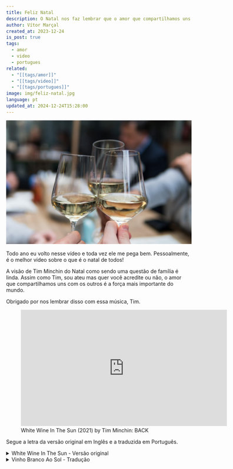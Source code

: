 ```yaml
---
title: Feliz Natal
description: O Natal nos faz lembrar que o amor que compartilhamos uns com os outros é a força mais importante do mundo.
author: Vítor Marçal
created_at: 2023-12-24
is_post: true
tags:
  - amor
  - video
  - portugues
related:
  - "[[tags/amor]]"
  - "[[tags/video]]"
  - "[[tags/portugues]]"
image: img/feliz-natal.jpg
language: pt
updated_at: 2024-12-24T15:28:00
---
```



![Feliz Natal](img/feliz-natal.jpg)

Todo ano eu volto nesse vídeo e toda vez ele me pega bem. Pessoalmente, é o melhor vídeo sobre o que é o natal de todos!

A visão de Tim Minchin do Natal como sendo uma questão de família é linda. Assim como Tim, sou ateu mas quer você
acredite ou não, o amor que compartilhamos uns com os outros é a força mais importante do mundo.

Obrigado por nos lembrar disso com essa música, Tim.

<figure class="youtube">  
  <div class="inner-figure">  
    <div>      <iframe width="560" height="315" src="https://www.youtube.com/embed/x1rw1fx170s?feature=oembed" title="YouTube video player" frameborder="0" allow="accelerometer; autoplay; clipboard-write; encrypted-media; gyroscope; picture-in-picture; web-share" referrerpolicy="strict-origin-when-cross-origin" allowfullscreen></iframe>  
    </div>  </div>  <figcaption>    White Wine In The Sun (2021) by Tim Minchin: BACK  
  </figcaption>  
</figure>

Segue a letra da versão original em Inglês e a traduzida em Português.

<details>
	<summary>White Wine In The Sun - Versão original</summary>
	<p>
	I really like Christmas  <br/>
    It's sentimental I know  <br/>
    But I just really like it<br/>
  </p>
<p>  
    I am hardly religious  <br/>
    I'd rather break bread with Dawkins  <br/>
    Than Desmond Tutu to be honest<br/>
  </p>
<p>  
    And yes I have all of the usual objections  <br/>
    To consumerism  <br/>
    To the commercialisation of an ancient religion  <br/>
    To the westernization of a dead Palestinian  <br/>
    Press-ganged into selling Playstations and beer<br/>
 </p>
<p>   
    But I still really like it<br/>
  </p>
<p>  
    I'm looking forward to Christmas  <br/>
    Though I'm not expecting a visit from Jesus<br/>
  </p>
<p>  
    I'll be seeing my dad  <br/>
    My brother and sisters  <br/>
    My gran and my mom  <br/>
    They'll be drinking white whine in the sun<br/>
 </p>
<p>   
    I'll be seeing my dad  <br/>
    My brothers and sisters  <br/>
    My gran and my mom  <br/>
    They'll be drinking white whine in the sun<br/>
  </p>
<p>  
    I don't go in for ancient wisdom  <br/>
    I don't believe just 'cause ideas are tenacious  <br/>
    It means that they're worthy<br/>
  </p>
<p>  
    I get freaked out by churches  <br/>
    Some of the hymns that they sing have nice chords  <br/>
    But the lyrics are spooky<br/>
  </p>
<p>  
    And yes I have all of the usual objections  <br/>
    To the mis-education of children who in tax-exempt institutions  <br/>
    Are taught to externalize blame  <br/>
    And to feel ashamed  <br/>
    And to judge things as plain right or wrong<br/>
 </p>
<p>   
    But I quite like the songs<br/>
 </p>
<p>   
    I'm not expecting big presents  <br/>
    The old combination of socks, jocks and chocolates  <br/>
    Is just fine by me<br/>
  </p>
<p>  
    'Cause I'll be seeing my dad  <br/>
    My brother and sisters  <br/>
    My gran and my mom  <br/>
    They'll be drinking white whine in the sun<br/>
  </p>
<p>  
    I'll be seeing my dad  <br/>
    My brother and sisters  <br/>
    My gran and my mom  <br/>
    They'll be drinking white whine in the sun<br/>
 </p>
<p>   
    And you my baby girl  <br/>
    My jetlagged infant daughter  <br/>
    You'll be handed around the room  <br/>
    Like a puppy at a primary school<br/>
 </p>
<p>   
    And you won't understand  <br/>
    But you will learn someday  <br/>
    That wherever you are, whatever you face<br/>
 </p>
<p>   
    These are the people  <br/>
    Who'll make you feel safe in this world  <br/>
    My sweet blue-eyed girl<br/>
 </p>
<p>   
    And if my baby girl  <br/>
    When you're twenty-one or thrity-one  <br/>
    And Christmas comes around  <br/>
    And you find yourself nine thousand miles from home<br/>
 </p>
<p>   
    You'll know whatever comes  <br/>
    Your brothers and sisters and me and you mom  <br/>
    Will be waiting for you in the sun<br/>
 </p>
<p>   
    Whenever you come  <br/>
    Your brothers and sisters, your aunts and your uncles  <br/>
    Your grandparents, cousins, and me and your mom  <br/>
    We'll be waiting for you in the sun<br/>
 </p>
<p>   
    Drinking white wine in the sun  <br/>
    Darling, when Christmas comes  <br/>
    We'll be waiting for you in the sun  <br/>
    Drinking white wine in the sun  <br/>
    Waiting for you in the sun  <br/>
    Waiting for you  <br/>
    Waiting<br/>
</p>
<p>
    I really like Christmas <br/> 
    It's sentimental I know <br/>
</p>
</details>




<details>
	<summary>Vinho Branco Ao Sol - Tradução</summary>
	<p>
Eu realmente gosto do Natal   <br/>
É sentimental, eu sei   <br/>
Mas eu simplesmente gosto muito <br/>
</p>
<p>
Eu não sou nada religioso   <br/>
Eu prefiro repartir o pão com Dawkins   <br/>
do que com Desmond Tutu, para ser honesto <br/>
</p>
<p>
E sim, eu tenho todas as objeções usuais   <br/>
Ao consumismo   <br/>
À comercialização de uma religião antiga   <br/>
À ocidentalização de um palestino morto   <br/>
Forçada como motivo para vender PlayStations e cervejas <br/>
</p>
<p>
Mas ainda assim eu gosto muito <br/>
</p>
<p>
Eu estou ansioso pelo Natal   <br/>
Embora não esteja esperando uma visita de Jesus <br/>
</p>
<p>
Eu verei meu pai   <br/>
Meus irmãos e irmãs   <br/>
Minha avó e minha mãe   <br/>
Eles estarão bebendo vinho branco ao Sol <br/>
</p>
<p>
Eu verei meu pai   <br/>
Meus irmãos e irmãs   <br/>
Minha avó e minha mãe   <br/>
Eles estarão bebendo vinho branco ao Sol <br/>
</p>
<p>
Eu não ligo para sabedoria antiga   <br/>
Eu não acho que, só porque certas ideias são persistentes,   <br/>
signifique que elas sejam válidas <br/>
</p>
<p>
Eu fico assustado com igrejas   <br/>
Alguns dos hinos que eles entoam possuem acordes legais   <br/>
Mas as letras são assustadoras <br/>
</p>
<p>
E sim, eu tenho todas as objeções usuais   <br/>
À deseducação das crianças que, em instituições que não pagam impostos   <br/>
São ensinadas a externalizar a culpa   <br/>
E se sentirem envergonhadas   <br/>
E julgarem as coisas simplesmente como certo ou errado <br/>
</p>
<p>
Mas até que eu gosto das músicas <br/>
</p>
<p>
Eu não estou esperando grandes presentes   <br/>
A velha combinação de meias, cuecas e chocolates   <br/>
Está ótima pra mim <br/>
</p>
<p>
Pois eu verei meu pai   <br/>
Meus irmãos e irmãs   <br/>
Minha avó e minha mãe   <br/>
Eles estarão bebendo vinho branco ao Sol <br/>
</p>
<p>
Eu verei meu pai   <br/>
Meus irmãos e irmãs   <br/>
Minha avó e minha mãe   <br/>
Eles estarão bebendo vinho branco ao Sol <br/>
</p>
<p>
E você, minha garotinha   <br/>
Minha bebezinha com jet lag   <br/>
Será passada por todos na sala   <br/>
Como um cachorrinho numa escola primária <br/>
</p>
<p>
E você não entenderá   <br/>
Mas você aprenderá um dia   <br/>
Que, onde quer que esteja, e o que quer que enfrente <br/>
</p>
<p>
Essas são as pessoas   <br/>
Que te farão se sentir segura no mundo   <br/>
Minha garotinha de olhos azuis <br/>
</p>
<p>
E se, minha garotinha   <br/>
Quando você tiver 21 ou 31   <br/>
E o Natal se aproximar   <br/>
A você estiver nove mil milhas de casa <br/>
</p>
<p>
Você saberá que, venha o que vier   <br/>
Seus irmãos e irmãs e eu e sua mãe   <br/>
Estaremos esperando por você ao Sol <br/>
</p>
<p>
Quando você vier   <br/>
Seus irmãos e irmãs, suas tias e tios   <br/>
Seus avós, primos, eu e sua mãe   <br/>
Estaremos esperando por você ao Sol <br/>
</p>
<p>
Bebendo vinho branco ao Sol   <br/>
Querida, quando o Natal vier   <br/>
Nós estaremos esperando por você ao Sol   <br/>
Bebendo vinho branco ao Sol   <br/>
Esperando por você ao Sol   <br/>
Esperando por você   <br/>
Esperando <br/>
</p>
<p>
Eu gosto mesmo do Natal   <br/>
É sentimental, eu sei <br/>
</p>
</details>